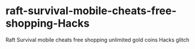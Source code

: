 # raft-survival-mobile-cheats-free-shopping-Hacks
Raft Survival mobile cheats free shopping unlimited gold coins Hacks glitch
